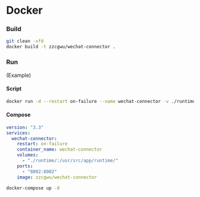 # Docker

### Build

``` sh
git clean -xfd
docker build -t zzcgwu/wechat-connector .
```

### Run

(Example)

#### Script

``` sh
docker run -d --restart on-failure --name wechat-connector -v ./runtime/:/usr/src/app/runtime/ -p 8002:8002 zzcgwu/wechat-connector
```

#### Compose

``` yaml
version: "3.3"
services:
  wechat-connector:
    restart: on-failure
    container_name: wechat-connector
    volumes:
      - "./runtime/:/usr/src/app/runtime/"
    ports:
      - "8002:8002"
    image: zzcgwu/wechat-connector
```

``` sh
docker-compose up -d
```

